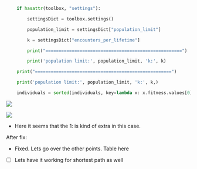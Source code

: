 


```python
    if hasattr(toolbox, "settings"):

        settingsDict = toolbox.settings()

        population_limit = settingsDict["population_limit"]

        k = settingsDict["encounters_per_lifetime"]

        print("====================================================")

        print('population limit:', population_limit, 'k:', k)

    print("====================================================")

    print('population limit:', population_limit, 'k:', k,)

    individuals = sorted(individuals, key=lambda x: x.fitness.values[0], reverse=True)
```




![](Pasted%20image%2020240508030003.png)


![](Pasted%20image%2020240508030159.png)


- Here it seems that the 1: is kind of extra in this case.



After fix:



- Fixed. Lets go over the other points. Table here

- [ ] Lets have it working for shortest path as well 

